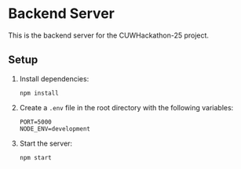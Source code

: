 # Backend Server

This is the backend server for the CUWHackathon-25 project.

## Setup

1. Install dependencies:

   ```
   npm install
   ```

2. Create a `.env` file in the root directory with the following variables:

   ```
   PORT=5000
   NODE_ENV=development
   ```

3. Start the server:
   ```
   npm start
   ```
